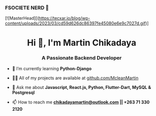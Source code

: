 ### FSOCIETE NERD 👋

[![MasterHead][(https://tecxar.io/blog/wp-content/uploads/2023/03/cd59d626dc86397fe45080e6e9c7027d.gif)]
<h1 align="center">Hi 👋, I'm Martin Chikadaya</h1>
<h3 align="center">A Passionate Backend Developer</h3>

- 🌱 I’m currently learning **Python-Django**

- 👨‍💻 All of my projects are available at [github.com/McleanMartin](github.com/McleanMartin)

- 💬 Ask me about **Javascript, React.js, Python, Flutter-Dart, MySQL & Postgresql**

- 📫 How to reach me **chikadayamartin@outlook.com || +263 71 330 2120**






